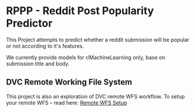 # RPPP - Reddit Post Popularity Predictor
This Project attempts to predict whether a reddit submission will be popular or not according to it's features.

We currently provide models for r/MachineLearning only, base on submission title and body.

## DVC Remote Working File System
This project is also an exploration of DVC remote WFS workflow. To setup your remote WFS – read here: [Remote WFS Setup]()
